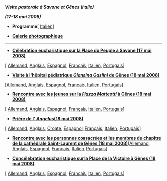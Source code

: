 ***Visite pastorale à Savone et Gênes (Italie)***

***(17-18 mai 2008)***

- **Programme**[ [Italien](/content/benedict-xvi/it/travels/2008/documents/trav_ben-xvi_savona-genova-program_20080517.html)]


- **[Galerie photographique](http://www.vatican.va/news_services/liturgy/photogallery/2008/17052008/index.html)**


* * *

- **[Célébration eucharistique sur la Place du Peuple à Savone (17 mai 2008)](/content/benedict-xvi/fr/homilies/2008/documents/hf_ben-xvi_hom_20080517_savona.html)**

[ [Allemand](/content/benedict-xvi/de/homilies/2008/documents/hf_ben-xvi_hom_20080517_savona.html), [Anglais](/content/benedict-xvi/en/homilies/2008/documents/hf_ben-xvi_hom_20080517_savona.html), [Espagnol](/content/benedict-xvi/es/homilies/2008/documents/hf_ben-xvi_hom_20080517_savona.html), [Français](/content/benedict-xvi/fr/homilies/2008/documents/hf_ben-xvi_hom_20080517_savona.html), [Italien](/content/benedict-xvi/it/homilies/2008/documents/hf_ben-xvi_hom_20080517_savona.html), [Portugais](/content/benedict-xvi/pt/homilies/2008/documents/hf_ben-xvi_hom_20080517_savona.html)]


- **[Visite à l'hôpital pédiatrique *Giannina Gaslini* de Gênes (18 mai 2008)](/content/benedict-xvi/fr/speeches/2008/may/documents/hf_ben-xvi_spe_20080518_genova-gaslini.html)**

[[Allemand](/content/benedict-xvi/de/speeches/2008/may/documents/hf_ben-xvi_spe_20080518_genova-gaslini.html), [Anglais](/content/benedict-xvi/en/speeches/2008/may/documents/hf_ben-xvi_spe_20080518_genova-gaslini.html), [Espagnol](/content/benedict-xvi/es/speeches/2008/may/documents/hf_ben-xvi_spe_20080518_genova-gaslini.html), [Français](/content/benedict-xvi/fr/speeches/2008/may/documents/hf_ben-xvi_spe_20080518_genova-gaslini.html), [Italien](/content/benedict-xvi/it/speeches/2008/may/documents/hf_ben-xvi_spe_20080518_genova-gaslini.html), [Portugais](/content/benedict-xvi/pt/speeches/2008/may/documents/hf_ben-xvi_spe_20080518_genova-gaslini.html)]


- **[Rencontre avec les jeunes sur la *Piazza Matteotti* à Gênes (18 mai 2008)](/content/benedict-xvi/fr/speeches/2008/may/documents/hf_ben-xvi_spe_20080518_genova-giovani.html)**

[ [Allemand](/content/benedict-xvi/de/speeches/2008/may/documents/hf_ben-xvi_spe_20080518_genova-giovani.html), [Anglais](/content/benedict-xvi/en/speeches/2008/may/documents/hf_ben-xvi_spe_20080518_genova-giovani.html), [Espagnol](/content/benedict-xvi/es/speeches/2008/may/documents/hf_ben-xvi_spe_20080518_genova-giovani.html), [Français](/content/benedict-xvi/fr/speeches/2008/may/documents/hf_ben-xvi_spe_20080518_genova-giovani.html), [Italien](/content/benedict-xvi/it/speeches/2008/may/documents/hf_ben-xvi_spe_20080518_genova-giovani.html), [Portugais](/content/benedict-xvi/pt/speeches/2008/may/documents/hf_ben-xvi_spe_20080518_genova-giovani.html)]


- **[Prière de l' *Angelus*(18 mai 2008)](/content/benedict-xvi/fr/angelus/2008/documents/hf_ben-xvi_ang_20080518_genova.html)**

[ [Allemand](/content/benedict-xvi/de/angelus/2008/documents/hf_ben-xvi_ang_20080518_genova.html), [Anglais](/content/benedict-xvi/en/angelus/2008/documents/hf_ben-xvi_ang_20080518_genova.html), [Croate](/content/benedict-xvi/hr/angelus/2008/documents/hf_ben-xvi_ang_20080518_genova.html), [Espagnol](/content/benedict-xvi/es/angelus/2008/documents/hf_ben-xvi_ang_20080518_genova.html), [Français](/content/benedict-xvi/fr/angelus/2008/documents/hf_ben-xvi_ang_20080518_genova.html), [Italien](/content/benedict-xvi/it/angelus/2008/documents/hf_ben-xvi_ang_20080518_genova.html), [Portugais](/content/benedict-xvi/pt/angelus/2008/documents/hf_ben-xvi_ang_20080518_genova.html)]


- **[Rencontre avec les personnes consacrées et les membres du chapitre de la cathédrale Saint-Laurent de Gênes (18 mai 2008)](/content/benedict-xvi/fr/speeches/2008/may/documents/hf_ben-xvi_spe_20080518_genova-san-lorenzo.html)**[[Allemand](/content/benedict-xvi/de/speeches/2008/may/documents/hf_ben-xvi_spe_20080518_genova-san-lorenzo.html), [Anglais](/content/benedict-xvi/en/speeches/2008/may/documents/hf_ben-xvi_spe_20080518_genova-san-lorenzo.html), [Espagnol](/content/benedict-xvi/es/speeches/2008/may/documents/hf_ben-xvi_spe_20080518_genova-san-lorenzo.html), [Français](/content/benedict-xvi/fr/speeches/2008/may/documents/hf_ben-xvi_spe_20080518_genova-san-lorenzo.html), [Italien](/content/benedict-xvi/it/speeches/2008/may/documents/hf_ben-xvi_spe_20080518_genova-san-lorenzo.html), [Portugais](/content/benedict-xvi/pt/speeches/2008/may/documents/hf_ben-xvi_spe_20080518_genova-san-lorenzo.html)]


- **[Concélébration eucharistique sur la Place de la Victoire à Gênes (18 mai 2008)](/content/benedict-xvi/fr/homilies/2008/documents/hf_ben-xvi_hom_20080518_genova.html)**

[ [Allemand](/content/benedict-xvi/de/homilies/2008/documents/hf_ben-xvi_hom_20080518_genova.html), [Anglais](/content/benedict-xvi/en/homilies/2008/documents/hf_ben-xvi_hom_20080518_genova.html), [Espagnol](/content/benedict-xvi/es/homilies/2008/documents/hf_ben-xvi_hom_20080518_genova.html), [Français](/content/benedict-xvi/fr/homilies/2008/documents/hf_ben-xvi_hom_20080518_genova.html), [Italien](/content/benedict-xvi/it/homilies/2008/documents/hf_ben-xvi_hom_20080518_genova.html), [Portugais](/content/benedict-xvi/pt/homilies/2008/documents/hf_ben-xvi_hom_20080518_genova.html)]